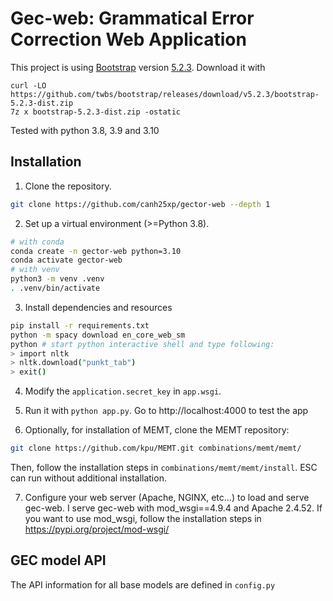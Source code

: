 # Gec-web: Grammatical Error Correction Web Application

This project is using [Bootstrap](https://getbootstrap.com) version [5.2.3](https://getbootstrap.com/docs/5.2/getting-started/download/).
Download it with

```
curl -LO https://github.com/twbs/bootstrap/releases/download/v5.2.3/bootstrap-5.2.3-dist.zip
7z x bootstrap-5.2.3-dist.zip -ostatic
```

Tested with python 3.8, 3.9 and 3.10

## Installation

1. Clone the repository.

```sh
git clone https://github.com/canh25xp/gector-web --depth 1
```

2. Set up a virtual environment (>=Python 3.8).

```sh
# with conda
conda create -n gector-web python=3.10
conda activate gector-web
# with venv
python3 -m venv .venv
. .venv/bin/activate
```

3. Install dependencies and resources

```sh
pip install -r requirements.txt
python -m spacy download en_core_web_sm
python # start python interactive shell and type following:
> import nltk
> nltk.download("punkt_tab")
> exit()
```

4. Modify the `application.secret_key` in `app.wsgi`.

5. Run it with `python app.py`. Go to http://localhost:4000 to test the app

6. Optionally, for installation of MEMT, clone the MEMT repository:

```sh
git clone https://github.com/kpu/MEMT.git combinations/memt/memt/
```

   Then, follow the installation steps in `combinations/memt/memt/install`.
   ESC can run without additional installation.

7. Configure your web server (Apache, NGINX, etc...) to load and serve gec-web.
   I serve gec-web with mod_wsgi==4.9.4 and Apache 2.4.52. If you want to use mod_wsgi, follow the installation steps in <https://pypi.org/project/mod-wsgi/>

## GEC model API

The API information for all base models are defined in `config.py`
